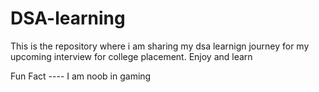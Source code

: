 ﻿# DSA-learning

This is the repository where i am sharing my dsa learnign journey for my upcoming interview for college placement.
Enjoy and learn

Fun Fact ---- I am noob in gaming
